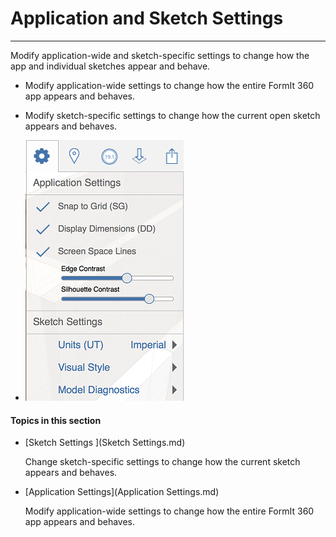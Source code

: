 # Application and Sketch Settings

----

Modify application-wide and sketch-specific settings to change how the app and individual sketches appear and behave.
  
* Modify application-wide settings to change how the entire FormIt 360 app appears and behaves.
* Modify sketch-specific settings to change how the current open sketch appears and behaves.
 
* ![](Images/GUID-5F96059C-1A35-4067-BA6F-52429737CD66-low.png)

  

#### Topics in this section

* [Sketch Settings ](Sketch Settings.md)
    
    Change sketch-specific settings to change how the current sketch appears and behaves.
* [Application Settings](Application Settings.md)
    
    Modify application-wide settings to change how the entire FormIt 360 app appears and behaves.

